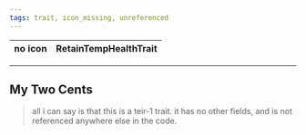 ```yaml
---
tags: trait, icon_missing, unreferenced
---
```

no icon | RetainTempHealthTrait 
--- | ---

---
## My Two Cents
> all i can say is that this is a teir-1 trait. it has no other fields, and is not referenced anywhere else in the code.